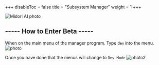 +++
disableToc = false
title = "Subsystem Manager"
weight = 1
+++

![Midori AI photo](https://tea-cup.midori-ai.xyz/download/logo_color1.png)

## ----- How to Enter Beta -----

When on the main menu of the manager program. Type ``dev`` into the menu.
![photo](https://tea-cup.midori-ai.xyz/download/917a29a7-9708-4a89-9927-1073537a8c56-WindowsTerminal_akkAhCFYwM.png)

Once you have done that the menus will change to ``Dev Mode``
![photo2](https://tea-cup.midori-ai.xyz/download/6c827b19-ee0a-4f47-9e29-6854e5fd8685-WindowsTerminal_U97l1U2uC1.png)